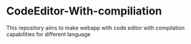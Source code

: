 # CodeEditor-With-compiliation
This repository  aims to make webapp with code editor with compilation capabilities for different language

